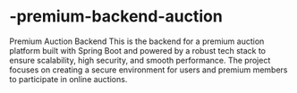 # -premium-backend-auction
Premium Auction Backend This is the backend for a premium auction platform built with Spring Boot and powered by a robust tech stack to ensure scalability, high security, and smooth performance. The project focuses on creating a secure environment for users and premium members to participate in online auctions.
